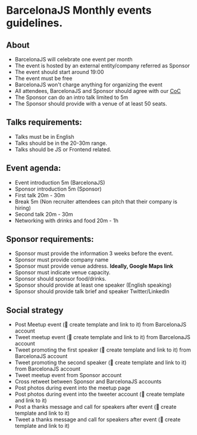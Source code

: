 # BarcelonaJS Monthly events guidelines.

## About

- BarcelonaJS will celebrate one event per month
- The event is hosted by an external entity/company referred as Sponsor
- The event should start around 19:00
- The event must be free
- BarcelonaJS won't charge anything for organizing the event
- All attendees, BarcelonaJS and Sponsor should agree with our [CoC](../code-of-conduct.md)
- The Sponsor can do an intro talk limited to 5m
- The Sponsor should provide with a venue of at least 50 seats.

## Talks requirements:

- Talks must be in English
- Talks should be in the 20-30m range.
- Talks should be JS or Frontend related.

## Event agenda:

- Event introduction 5m (BarcelonaJS)
- Sponsor introduction 5m (Sponsor)
- First talk 20m - 30m
- Break 5m (Non recruiter attendees can pitch that their company is hiring)
- Second talk 20m - 30m
- Networking with drinks and food 20m - 1h

## Sponsor requirements:

- Sponsor must provide the information 3 weeks before the event.
- Sponsor must provide company name
- Sponsor must provide venue address. **Ideally, Google Maps link**
- Sponsor must indicate venue capacity.
- Sponsor should sponsor food/drinks.
- Sponsor should provide at least one speaker (English speaking)
- Sponsor should provide talk brief and speaker Twitter/LinkedIn

## Social strategy

- Post Meetup event (🚧 create template and link to it) from BarcelonaJS account
- Tweet meetup event (🚧 create template and link to it) from BarcelonaJS account
- Tweet promoting the first speaker (🚧 create template and link to it) from BarcelonaJS account
- Tweet promoting the second speaker (🚧 create template and link to it) from BarcelonaJS account
- Tweet meetup event from Sponsor account
- Cross retweet between Sponsor and BarcelonaJS accounts
- Post photos during event into the meetup page
- Post photos during event into the tweeter account (🚧 create template and link to it)
- Post a thanks message and call for speakers after event (🚧 create template and link to it)
- Tweet a thanks message and call for speakers after event (🚧 create template and link to it)
